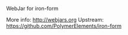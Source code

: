 WebJar for iron-form

More info: http://webjars.org
Upstream:  https://github.com/PolymerElements/iron-form